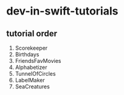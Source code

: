 # dev-in-swift-tutorials

## tutorial order

1. Scorekeeper
2. Birthdays
3. FriendsFavMovies
4. Alphabetizer
5. TunnelOfCircles
6. LabelMaker
7. SeaCreatures
